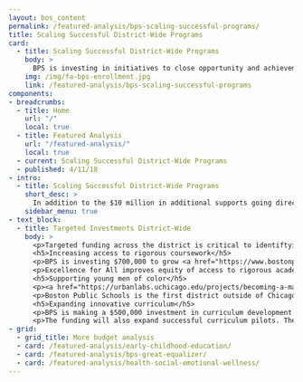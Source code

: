 ```yaml
---
layout: bos_content
permalink: /featured-analysis/bps-scaling-successful-programs/
title: Scaling Successful District-Wide Programs
card:
  - title: Scaling Successful District-Wide Programs
    body: >
      BPS is investing in initiatives to close opportunity and achievement gaps.
    img: /img/fa-bps-enrollment.jpg
    link: /featured-analysis/bps-scaling-successful-programs
components:
- breadcrumbs:
  - title: Home
    url: "/"
    local: true
  - title: Featured Analysis
    url: "/featured-analysis/"
    local: true
  - current: Scaling Successful District-Wide Programs
  - published: 4/11/18
- intro:
  - title: Scaling Successful District-Wide Programs
    short_desc: >
      In addition to the $10 million in additional supports going directly to schools, BPS is expanding system-wide initiatives that are closing opportunity and achievement gaps for students across the city. 
    sidebar_menu: true    
- text_block:
  - title: Targeted Investments District-Wide
    body: >
      <p>Targeted funding across the district is critical to identiftying gaps, and making targeted investment to improve student outcomes and close achievement and opportunity gaps. To that end, the FY19 budget increases proven programs to benefit more students and families.</p>
      <h5>Increasing access to rigorous coursework</h5>
      <p>BPS is investing $700,000 to grow <a href="https://www.bostonpublicschools.org/Page/6502">Excellence for All</a> for the third year. Excellence for All aims to match the high-quality rigor that many students receive in the Advanced Work Class (AWC) program in an inclusive setting that also provides for enrichment, such as foreign languages and robotics. In FY17, the program debuted serving fourth graders in in 13 schools. In FY18, it was rolled up to 5th grade classrooms. In FY19, the program will serve 6th graders, both in K-8 programs and in feeder middle schools. The additional funding will support world language teachers, STEM supports, and capstone project supports.</p>
      <p>Excellence for All improves equity of access to rigorous academic programming. The program is more likely to include Black and Hispanic students, English learners, and students with special needs than Advanced Work Classes. With a total investment of $2.6 million, Excellence for All will now serve 1,700 students at sixteen schools.</p>
      <h5>Supporting young men of color</h5>
      <p><a href="https://urbanlabs.uchicago.edu/projects/becoming-a-man">Becoming a Man</a> is a Chicago-based, nationally-recognized program that successfully serves young men of color using school-based group counseling and mentoring to teach valuable life skills. Now serving four schools in BPS due to a $600,000 philanthropic donation, Becoming a Man will receive an additional $549,000 in the FY19 BPS budget to expand to three more schools.</p>
      <p>Boston Public Schools is the first district outside of Chicago to adopt this program, which research has shown increases school engagement, social-emotional skills, and graduation rates, while decreasing arrest rates. The program guides young men in 7-12th grades to learn, internalize and practice social cognitive skills, make responsible decisions for their future, and become positive members of their school and community.</p>
      <h5>Expanding innovative curriculum</h5>
      <p>BPS is making a $500,000 investment in curriculum development. This investment will support a core ESL curriculum for English language learner classrooms and professional development for teaching staff, as well as investments in social and emotional learning curriculum for students in grades K-2.</p>
      <p>The funding will also expand successful curriculum pilots. These include 9th grade math curriculum, expeditionary learning for sixth to eighth grade, and Focus on Second, which allows second graders to investigate science and engineering topics.</p>
- grid:
  - grid_title: More budget analysis
  - card: /featured-analysis/early-childhood-education/
  - card: /featured-analysis/bps-great-equalizer/
  - card: /featured-analysis/health-social-emotional-wellness/
---
```


